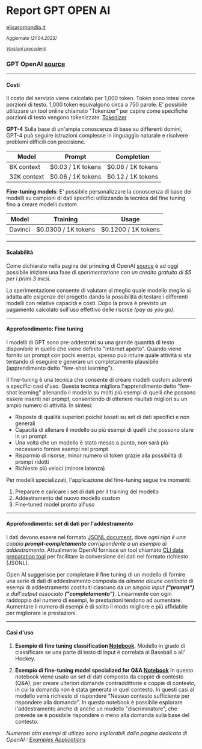 # Report GPT OPEN AI
[elisaromondia.it](https://www.elisaromondia.it) 

<sub>Aggiornato *(21.04.2023)*</sub>


<sub>*[Versioni precedenti](https://gist.github.com/elicatinthebox/b93c3930e603e39beedf72b82604f1ef)*</sub>

### GPT OpenAI [source](https://openai.com/product/gpt-4)

------

#### Costi
Il costo del servizio viene calcolato per 1,000 token. Token sono intesi come porzioni di testo. 1,000 token equivalgono circa a 750 parole. E' possibile utilizzare un tool online chiamato "Tokenizer" per capire come specifiche porzioni di testo vengono tokenizzate: [Tokenizer](https://platform.openai.com/tokenizer)

**GPT-4** Sulla base di un'ampia conoscenza di base su differenti domini, GPT-4 può seguire istruzioni complesse in linguaggio naturale e risolvere problemi difficili con precisione.

| Model  | Prompt  |  Completion |
|---|---|---|
| 8K context	| $0.03 / 1K tokens | $0.06 / 1K tokens | 
| 32K context	| $0.06 / 1K tokens | $0.12 / 1K tokens |   


**Fine-tuning models**: E' possibile personalizzare la conoscenza di base dei modelli su campioni di dati specifici utilizzando la tecnica del fine tuning fino a creare modelli custom.  

| Model  | Training  |  Usage |
|---|---|---|
| Davinci	| $0.0300 / 1K tokens | $0.1200 / 1K tokens | 


------

#### Scalabilità

Come dichiarato nella pagina del princing di OpenAI [source](https://openai.com/pricing) è ad oggi possibile iniziare una fase di *sperimentazione con un credito gratuito di $5 per i primi 3 mesi*.

La sperimentazione consente di valutare al meglio quale modello meglio si adatta alle esigenze del progetto dando la possibilità di testare i differenti modelli con relative capacità e costi. Dopo la prova è previsto un pagamento calcolato sull'uso effettivo delle risorse *(pay as you go)*.


------ 

#### Approfondimento: Fine tuning

I modelli di GPT sono pre-addestrati su una grande quantità di testo disponibile in quello che viene definito "internet aperto". Quando viene fornito un prompt con pochi esempi, spesso può intuire quale attività si sta tentando di eseguire e generare un completamento plausibile (apprendimento detto "few-shot learning"). 

Il fine-tuning è una tecnica che consente di creare modelli custom aderenti a specifici casi d'uso. Questa tecnica migliora l'apprendimento detto "few-shot learning" allenando il modello su molti più esempi di quelli che possono essere inseriti nel prompt, consentendo di ottenere risultati migliori su un ampio numero di attività. In sintesi: 

 * Risposte di qualità superiori poiché basati su set di dati specifici e non generali
 * Capacità di allenare il modello su più esempi di quelli che possono stare in un prompt
 * Una volta che un modello è stato messo a punto, non sarà più necessario fornire esempi nel prompt
 * Risparmio di risorse, minor numero di token grazie alla possibilità di  prompt ridotti
 * Richieste più veloci (minore latenza)



Per modelli specializzati, l'applicazione del fine-tuning segue tre momenti: 

 1. Preparare e caricare i set di dati per il training del modello
 2. Addestramento del nuovo modello custom
 3. Fine-tuned model pronto all'uso


------

#### Approfondimento: set di dati per l'addestramento

I dati devono essere nel formato [JSONL document](https://jsonlines.org/), dove *ogni riga è una coppia **prompt-completamento** corrispondente a un esempio di addestramento*. Attualmente OpenAI fornisce un tool chiamato [CLI data preparation tool](https://platform.openai.com/docs/guides/fine-tuning/cli-data-preparation-tool) per facilitare la conversione dei dati nel formato richiesto (JSONL).

Open AI suggerisce per completare il fine tuning di un modello di fornire una serie di dati di addestramento composta da *almeno alcune centinaia* di esempi di addestramento costituiti ciascuno da *un singolo input **("prompt")** e dall'output associato **("completamento")**.* Linearmente con ogni raddoppio del numero di esempi, le prestazioni tendono ad aumentare. Aumentare il numero di esempi è di solito il modo migliore e più affidabile per migliorare le prestazioni.


------

#### Casi d'uso
1. **Esempio di fine tuning classification [Notebook](https://github.com/openai/openai-cookbook/blob/main/examples/Fine-tuned_classification.ipynb)**. Modello in grado di classificare se una parte di testo di input è correlata al Baseball o all' Hockey.


2. **Esempio di fine-tuning model specialized for Q&A [Notebook](https://github.com/openai/openai-cookbook/blob/main/examples/fine-tuned_qa/olympics-3-train-qa.ipynb)** In questo notebook viene usato un set di dati composto da coppie di contesto (Q&A), per creare ulteriori domande contraddittorie e coppie di contesto, in cui la domanda non è stata generata in quel contesto. In questi casi al modello verrà richiesto di rispondere "Nessun contesto sufficiente per rispondere alla domanda". In questo notebook è possibile esplorare l'addestramento anche di anche un modello "discriminatore", che prevede se è possibile rispondere o meno alla domanda sulla base del contesto.

*Numerosi altri esempi di utlizzo sono esplorabili dalla pagina dedicata di OpenAI : [Examples Applications](https://platform.openai.com/examples)*


